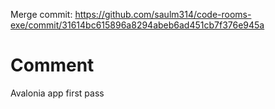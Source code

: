 Merge commit: https://github.com/saulm314/code-rooms-exe/commit/31614bc615896a8294abeb6ad451cb7f376e945a

# Comment

Avalonia app first pass
